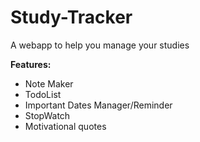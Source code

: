 # Study-Tracker
A webapp to help you manage your studies

<b>Features:</b>

<ul>
  <li> Note Maker
  <li> TodoList
  <li> Important Dates Manager/Reminder
  <li> StopWatch
  <li> Motivational quotes
</ul>

